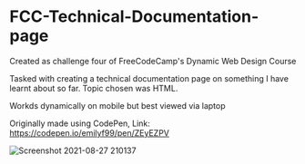 # FCC-Technical-Documentation-page

Created as challenge four of FreeCodeCamp's Dynamic Web Design Course 

Tasked with creating a technical documentation page on something I have learnt about so far. Topic chosen was HTML. 

Workds dynamically on mobile but best viewed via laptop

Originally made using CodePen, Link: https://codepen.io/emilyf99/pen/ZEyEZPV

![Screenshot 2021-08-27 210137](https://user-images.githubusercontent.com/72047699/131182506-8a3e9537-9132-41fe-93ec-023a27b416a2.png)
